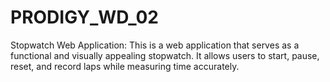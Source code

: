 # PRODIGY_WD_02
Stopwatch Web Application:  This is a web application that serves as a functional and visually appealing stopwatch. It allows users to start, pause, reset, and record laps while measuring time accurately. 
